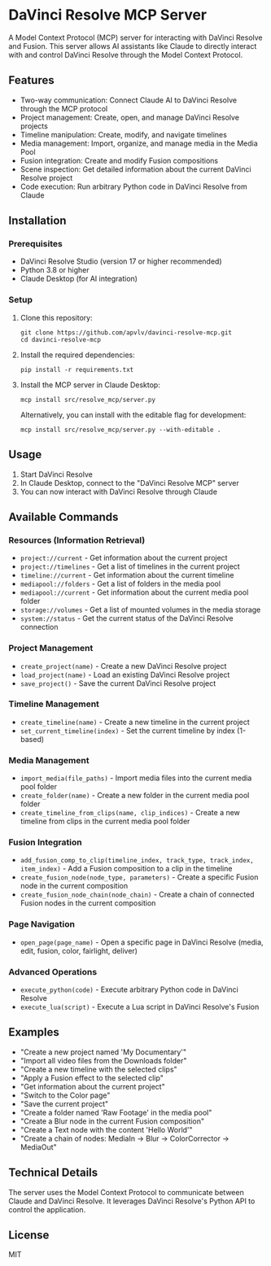 # DaVinci Resolve MCP Server

A Model Context Protocol (MCP) server for interacting with DaVinci Resolve and Fusion. This server allows AI assistants like Claude to directly interact with and control DaVinci Resolve through the Model Context Protocol.

## Features

- Two-way communication: Connect Claude AI to DaVinci Resolve through the MCP protocol
- Project management: Create, open, and manage DaVinci Resolve projects
- Timeline manipulation: Create, modify, and navigate timelines
- Media management: Import, organize, and manage media in the Media Pool
- Fusion integration: Create and modify Fusion compositions
- Scene inspection: Get detailed information about the current DaVinci Resolve project
- Code execution: Run arbitrary Python code in DaVinci Resolve from Claude

## Installation

### Prerequisites

- DaVinci Resolve Studio (version 17 or higher recommended)
- Python 3.8 or higher
- Claude Desktop (for AI integration)

### Setup

1. Clone this repository:
   ```
   git clone https://github.com/apvlv/davinci-resolve-mcp.git
   cd davinci-resolve-mcp
   ```

2. Install the required dependencies:
   ```
   pip install -r requirements.txt
   ```

3. Install the MCP server in Claude Desktop:
   ```
   mcp install src/resolve_mcp/server.py
   ```

   Alternatively, you can install with the editable flag for development:
   ```
   mcp install src/resolve_mcp/server.py --with-editable .
   ```

## Usage

1. Start DaVinci Resolve
2. In Claude Desktop, connect to the "DaVinci Resolve MCP" server
3. You can now interact with DaVinci Resolve through Claude

## Available Commands

### Resources (Information Retrieval)

- `project://current` - Get information about the current project
- `project://timelines` - Get a list of timelines in the current project
- `timeline://current` - Get information about the current timeline
- `mediapool://folders` - Get a list of folders in the media pool
- `mediapool://current` - Get information about the current media pool folder
- `storage://volumes` - Get a list of mounted volumes in the media storage
- `system://status` - Get the current status of the DaVinci Resolve connection

### Project Management

- `create_project(name)` - Create a new DaVinci Resolve project
- `load_project(name)` - Load an existing DaVinci Resolve project
- `save_project()` - Save the current DaVinci Resolve project

### Timeline Management

- `create_timeline(name)` - Create a new timeline in the current project
- `set_current_timeline(index)` - Set the current timeline by index (1-based)

### Media Management

- `import_media(file_paths)` - Import media files into the current media pool folder
- `create_folder(name)` - Create a new folder in the current media pool folder
- `create_timeline_from_clips(name, clip_indices)` - Create a new timeline from clips in the current media pool folder

### Fusion Integration

- `add_fusion_comp_to_clip(timeline_index, track_type, track_index, item_index)` - Add a Fusion composition to a clip in the timeline
- `create_fusion_node(node_type, parameters)` - Create a specific Fusion node in the current composition
- `create_fusion_node_chain(node_chain)` - Create a chain of connected Fusion nodes in the current composition

### Page Navigation

- `open_page(page_name)` - Open a specific page in DaVinci Resolve (media, edit, fusion, color, fairlight, deliver)

### Advanced Operations

- `execute_python(code)` - Execute arbitrary Python code in DaVinci Resolve
- `execute_lua(script)` - Execute a Lua script in DaVinci Resolve's Fusion

## Examples

- "Create a new project named 'My Documentary'"
- "Import all video files from the Downloads folder"
- "Create a new timeline with the selected clips"
- "Apply a Fusion effect to the selected clip"
- "Get information about the current project"
- "Switch to the Color page"
- "Save the current project"
- "Create a folder named 'Raw Footage' in the media pool"
- "Create a Blur node in the current Fusion composition"
- "Create a Text node with the content 'Hello World'"
- "Create a chain of nodes: MediaIn -> Blur -> ColorCorrector -> MediaOut"

## Technical Details

The server uses the Model Context Protocol to communicate between Claude and DaVinci Resolve. It leverages DaVinci Resolve's Python API to control the application.

## License

MIT
